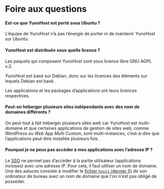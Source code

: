 # Foire aux questions

#### Est-ce que YunoHost est porté sous Ubuntu ?
L’équipe de YunoHost n’a pas l’énergie de porter ni de maintenir YunoHost sur Ubuntu.

#### YunoHost est distribuée sous quelle licence ?
Les paquets qui composent YunoHost sont sous licence libre GNU AGPL v.3.

YunoHost est basé sur Debian, donc sur les licences des éléments sur lequels Debian est basé.

Les applications et les packages d’applications ont leurs licences respectives.

#### Peut-on héberger plusieurs sites indépendants avec des nom de domaines différents ?
On peut tout à fait héberger plusieurs sites web car YunoHost est multi-domaine et que certaines applications de gestion de sites web, comme *WordPress* ou *Web App Multi Custom*, sont multi-instances, c’est-à-dire que l’applications peut-être installée plusieurs fois.

#### Pourquoi je ne peux pas accéder à mes applications avec l’adresse IP ?
Le [SSO](https://github.com/Kloadut/SSOwat/) ne permet pas d’accéder à la partie utilisateur (applications incluses) avec une adresse IP. Pour cela, il faut utiliser un nom de domaine. Une des astuces consiste à modifier le [fichier `hosts` (dernier §)](dns_local_network_fr) de son ordinateur de bureau avec un nom de domaine que l'on n'est pas obligé de posséder.
